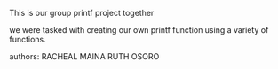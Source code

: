 This is our group printf project together

we were tasked with creating our own printf function using a variety of functions.

authors:
RACHEAL MAINA
RUTH OSORO
